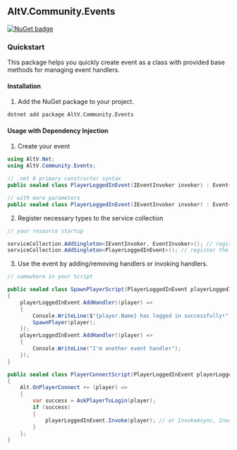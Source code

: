 ## AltV.Community.Events

[![NuGet badge](https://img.shields.io/nuget/v/AltV.Community.Events?color=blue&cacheSeconds=3600)](https://www.nuget.org/packages/AltV.Community.Events/)

### Quickstart

This package helps you quickly create event as a class with provided base methods for managing event handlers.

#### Installation

1. Add the NuGet package to your project.

```bash
dotnet add package AltV.Community.Events
```

#### Usage with Dependency Injection

1. Create your event

```csharp
using AltV.Net;
using AltV.Community.Events;

// .net 8 primary constructor syntax
public sealed class PlayerLoggedInEvent(IEventInvoker invoker) : Event<IPlayer>(invoker) { }

// with more parameters
public sealed class PlayerLoggedInEvent(IEventInvoker invoker) : Event<IPlayer, int, string, float, double>(invoker) { }
```

2. Register necessary types to the service collection

```csharp
// your resource startup

serviceCollection.AddSingleton<IEventInvoker, EventInvoker>(); // register the default event invoker
serviceCollection.AddSingleton<PlayerLoggedInEvent>(); // register the event
```

3. Use the event by adding/removing handlers or invoking handlers.

```csharp
// somewhere in your Script

public sealed class SpawnPlayerScript(PlayerLoggedInEvent playerLoggedInEvent)
{
    playerLoggedInEvent.AddHandler((player) =>
    {
        Console.WriteLine($"{player.Name} has logged in successfully!");
        SpawnPlayer(player);
    });
    playerLoggedInEvent.AddHandler((player) =>
    {
        Console.WriteLine("I'm another event handler");
    });
}

public sealed class PlayerConnectScript(PlayerLoggedInEvent playerLoggedInEvent)
{
    Alt.OnPlayerConnect += (player) =>
    {
        var success = AskPlayerToLogin(player);
        if (success)
        {
            playerLoggedInEvent.Invoke(player); // or InvokeAsync, InvokeAsyncSerial
        }
    };
}
```

